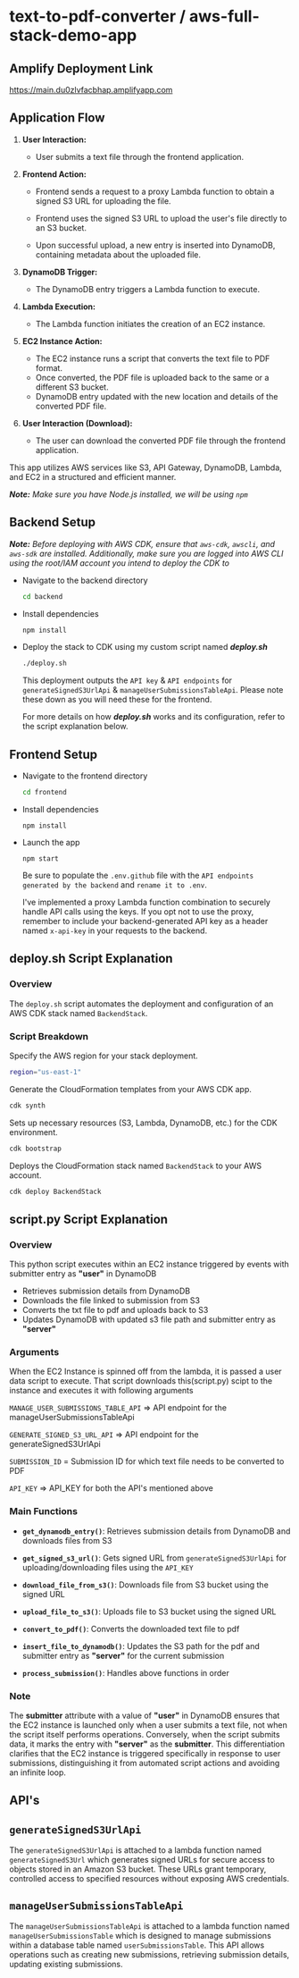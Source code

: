 # text-to-pdf-converter / aws-full-stack-demo-app

## Amplify Deployment Link

[https://main.du0zlvfacbhap.amplifyapp.com
](https://main.du0zlvfacbhap.amplifyapp.com)

## Application Flow

1. **User Interaction:**
   - User submits a text file through the frontend application.

2. **Frontend Action:**
   - Frontend sends a request to a proxy Lambda function to obtain a signed S3 URL for uploading the file.
     
   - Frontend uses the signed S3 URL to upload the user's file directly to an S3 bucket.
     
   - Upon successful upload, a new entry is inserted into DynamoDB, containing metadata about the uploaded file.

3. **DynamoDB Trigger:**
   - The DynamoDB entry triggers a Lambda function to execute.

4. **Lambda Execution:**
   - The Lambda function initiates the creation of an EC2 instance.

5. **EC2 Instance Action:**
   - The EC2 instance runs a script that converts the text file to PDF format.
   - Once converted, the PDF file is uploaded back to the same or a different S3 bucket.
   - DynamoDB entry updated with the new location and details of the converted PDF file.

6. **User Interaction (Download):**
    - The user can download the converted PDF file through the frontend application.

This app utilizes AWS services like S3, API Gateway, DynamoDB, Lambda, and EC2 in a structured and efficient manner.

***Note:** Make sure you have Node.js installed, we will be using `npm`*

## Backend Setup

***Note:** Before deploying with AWS CDK, ensure that `aws-cdk`, `awscli`, and `aws-sdk` are installed. Additionally, make sure you are logged into AWS CLI using the root/IAM account you intend to deploy the CDK to*

- Navigate to the backend directory

  ```sh
  cd backend
  ```

- Install dependencies
  ```sh
  npm install
  ```

- Deploy the stack to CDK using my custom script named **_deploy.sh_**

  ```sh
  ./deploy.sh
  ```
  This deployment outputs the `API key` & `API endpoints` for `generateSignedS3UrlApi` & `manageUserSubmissionsTableApi`. Please note these down as you will need these for the frontend.
  
  For more details on how **_deploy.sh_** works and its configuration, refer to the script explanation below.

## Frontend Setup

- Navigate to the frontend directory

  ```sh
  cd frontend
  ```

- Install dependencies

  ```
  npm install
  ```

- Launch the app

  ```
  npm start
  ```

  Be sure to populate the `.env.github` file with the `API endpoints generated by the backend` and `rename it to .env`.

  I've implemented a proxy Lambda function combination to securely handle API calls using the keys. If you opt not to use the proxy, remember to include your backend-generated
  API key as a header named `x-api-key` in your requests to the backend.
  
## **deploy.sh** Script Explanation

### Overview

The `deploy.sh` script automates the deployment and configuration of an AWS CDK stack named `BackendStack`. 

### Script Breakdown

Specify the AWS region for your stack deployment.

```bash
region="us-east-1"
```

Generate the CloudFormation templates from your AWS CDK app.

```bash
cdk synth
```

Sets up necessary resources (S3, Lambda, DynamoDB, etc.) for the CDK environment.

```bash
cdk bootstrap
```

Deploys the CloudFormation stack named `BackendStack` to your AWS account.

```bash
cdk deploy BackendStack
```

## **script.py** Script Explanation

### Overview

This python script executes within an EC2 instance triggered by events with submitter entry as **"user"** in DynamoDB

- Retrieves submission details from DynamoDB
- Downloads the file linked to submission from S3
- Converts the txt file to pdf and uploads back to S3
- Updates DynamoDB with updated s3 file path and submitter entry as **"server"**

### Arguments

When the EC2 Instance is spinned off from the lambda, it is passed a user data script to execute. That script downloads this(script.py) scipt to the instance and executes it with following arguments

`MANAGE_USER_SUBMISSIONS_TABLE_API` => API endpoint for the manageUserSubmissionsTableApi

`GENERATE_SIGNED_S3_URL_API` => API endpoint for the generateSignedS3UrlApi

`SUBMISSION_ID` = Submission ID for which text file needs to be converted to PDF

`API_KEY` => API_KEY for both the API's mentioned above

### Main Functions

- **`get_dynamodb_entry()`**: Retrieves submission details from DynamoDB and downloads files from S3

- **`get_signed_s3_url()`**: Gets signed URL from `generateSignedS3UrlApi` for uploading/downloading files using the `API_KEY`

- **`download_file_from_s3()`**: Downloads file from S3 bucket using the signed URL

- **`upload_file_to_s3()`**: Uploads file to S3 bucket using the signed URL
  
- **`convert_to_pdf()`**: Converts the downloaded text file to pdf

- **`insert_file_to_dynamodb()`**: Updates the S3 path for the pdf and submitter entry as **"server"** for the current submission

- **`process_submission()`**: Handles above functions in order

### Note

The **submitter** attribute with a value of **"user"** in DynamoDB ensures that the EC2 instance is launched only when a user submits a text file, not when the script itself performs operations. Conversely, when the script submits data, it marks the entry with **"server"** as the **submitter**. This differentiation clarifies that the EC2 instance is triggered specifically in response to user submissions, distinguishing it from automated script actions and avoiding an infinite loop.

## API's

## `generateSignedS3UrlApi`

The `generateSignedS3UrlApi` is attached to a lambda function named `generateSignedS3Url` which generates signed URLs for secure access to objects stored in an Amazon S3 bucket. These URLs grant temporary, controlled access to specified resources without exposing AWS credentials.

## `manageUserSubmissionsTableApi`

The `manageUserSubmissionsTableApi` is attached to a lambda function named `manageUserSubmissionsTable` which is designed to manage submissions within a database table named `userSubmissionsTable`. This API allows operations such as creating new submissions, retrieving submission details, updating existing submissions.
